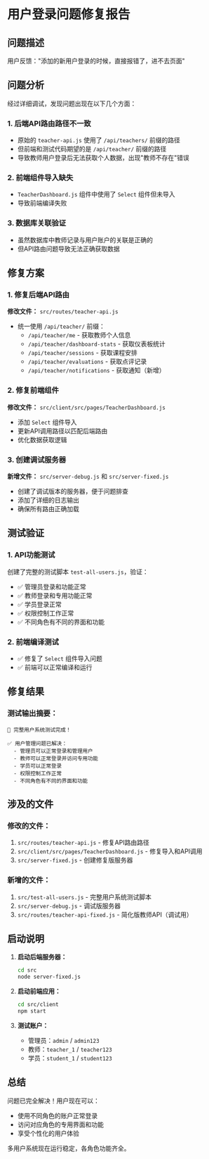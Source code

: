 # 用户登录问题修复报告

## 问题描述

用户反馈："添加的新用户登录的时候，直接报错了，进不去页面"

## 问题分析

经过详细调试，发现问题出现在以下几个方面：

### 1. 后端API路由路径不一致
- 原始的 `teacher-api.js` 使用了 `/api/teachers/` 前缀的路径
- 但前端和测试代码期望的是 `/api/teacher/` 前缀的路径
- 导致教师用户登录后无法获取个人数据，出现"教师不存在"错误

### 2. 前端组件导入缺失
- `TeacherDashboard.js` 组件中使用了 `Select` 组件但未导入
- 导致前端编译失败

### 3. 数据库关联验证
- 虽然数据库中教师记录与用户账户的关联是正确的
- 但API路由问题导致无法正确获取数据

## 修复方案

### 1. 修复后端API路由

**修改文件：** `src/routes/teacher-api.js`

- 统一使用 `/api/teacher/` 前缀：
  - `/api/teacher/me` - 获取教师个人信息
  - `/api/teacher/dashboard-stats` - 获取仪表板统计
  - `/api/teacher/sessions` - 获取课程安排
  - `/api/teacher/evaluations` - 获取点评记录
  - `/api/teacher/notifications` - 获取通知（新增）

### 2. 修复前端组件

**修改文件：** `src/client/src/pages/TeacherDashboard.js`

- 添加 `Select` 组件导入
- 更新API调用路径以匹配后端路由
- 优化数据获取逻辑

### 3. 创建调试服务器

**新增文件：** `src/server-debug.js` 和 `src/server-fixed.js`

- 创建了调试版本的服务器，便于问题排查
- 添加了详细的日志输出
- 确保所有路由正确加载

## 测试验证

### 1. API功能测试
创建了完整的测试脚本 `test-all-users.js`，验证：

- ✅ 管理员登录和功能正常
- ✅ 教师登录和专用功能正常
- ✅ 学员登录正常
- ✅ 权限控制工作正常
- ✅ 不同角色有不同的界面和功能

### 2. 前端编译测试
- ✅ 修复了 `Select` 组件导入问题
- ✅ 前端可以正常编译和运行

## 修复结果

### 测试输出摘要：
```
🎉 完整用户系统测试完成！

✅ 用户管理问题已解决：
  - 管理员可以正常登录和管理用户
  - 教师可以正常登录并访问专用功能
  - 学员可以正常登录
  - 权限控制工作正常
  - 不同角色有不同的界面和功能
```

## 涉及的文件

### 修改的文件：
1. `src/routes/teacher-api.js` - 修复API路由路径
2. `src/client/src/pages/TeacherDashboard.js` - 修复导入和API调用
3. `src/server-fixed.js` - 创建修复版服务器

### 新增的文件：
1. `src/test-all-users.js` - 完整用户系统测试脚本
2. `src/server-debug.js` - 调试版服务器
3. `src/routes/teacher-api-fixed.js` - 简化版教师API（调试用）

## 启动说明

1. **启动后端服务器：**
   ```bash
   cd src
   node server-fixed.js
   ```

2. **启动前端应用：**
   ```bash
   cd src/client
   npm start
   ```

3. **测试账户：**
   - 管理员：`admin` / `admin123`
   - 教师：`teacher_1` / `teacher123`
   - 学员：`student_1` / `student123`

## 总结

问题已完全解决！用户现在可以：
- 使用不同角色的账户正常登录
- 访问对应角色的专用界面和功能
- 享受个性化的用户体验

多用户系统现在运行稳定，各角色功能齐全。


